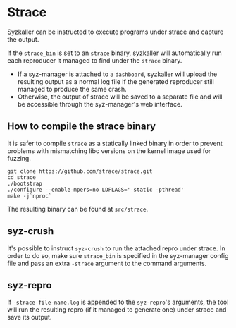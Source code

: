 # Strace

Syzkaller can be instructed to execute programs under
[strace](https://strace.io/) and capture the output.

If the `strace_bin` is set to an `strace` binary, syzkaller will automatically
run each reproducer it managed to find under the `strace` binary.
* If a syz-manager is attached to a `dashboard`, syzkaller will upload the
  resulting output as a normal log file if the generated reproducer still
  managed to produce the same crash.
* Otherwise, the output of strace will be saved to a separate file and will be
  accessible through the syz-manager's web interface.

## How to compile the strace binary

It is safer to compile `strace` as a statically linked binary in order to
prevent problems with mismatching libc versions on the kernel image used for
fuzzing.

```
git clone https://github.com/strace/strace.git
cd strace
./bootstrap
./configure --enable-mpers=no LDFLAGS='-static -pthread'
make -j`nproc`
```

The resulting binary can be found at `src/strace`.

## syz-crush

It's possible to instruct `syz-crush` to run the attached repro under strace. In
order to do so, make sure `strace_bin` is specified in the syz-manager config
file and pass an extra `-strace` argument to the command arguments.

## syz-repro

If `-strace file-name.log` is appended to the `syz-repro`'s arguments, the tool
will run the resulting repro (if it managed to generate one) under strace and
save its output.
